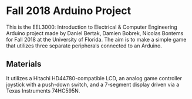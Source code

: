 # Fall 2018 Arduino Project
This is the EEL3000: Introduction to Electrical & Computer Engineering Arduino
project made by Daniel Bertak, Damien Bobrek, Nicolas Bontems for Fall 2018 at 
the University of Florida.
The aim is to make a simple game that utilizes three separate peripherals
connected to an Arduino.

## Materials
It utilizes a Hitachi HD44780-compatible LCD, an analog game controller 
joystick with a push-down switch, and a 7-segment display driven via a
Texas Instruments 74HC595N.
